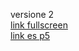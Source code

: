 versione 2  
[link fullscreen](https://editor.p5js.org/benedettb/full/3kQMxqwTC)  
[link es p5](https://editor.p5js.org/benedettb/sketches/3kQMxqwTC)
